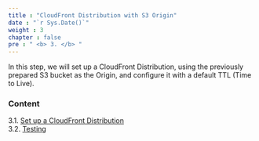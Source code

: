```yaml
---
title : "CloudFront Distribution with S3 Origin"
date : "`r Sys.Date()`"
weight : 3
chapter : false
pre : " <b> 3. </b> "
---
```


In this step, we will set up a CloudFront Distribution, using the previously prepared S3 bucket as the Origin, and configure it with a default TTL (Time to Live).

### Content
3.1. [Set up a CloudFront Distribution](3.1-setupdistribution/) \
3.2. [Testing](3.2-testing/)